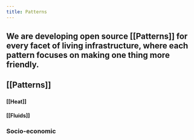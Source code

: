 ```yaml
---
title: Patterns
---
```


## We are developing open source [[Patterns]] for every facet of living infrastructure, where each pattern focuses on making one thing more friendly.

## [[Patterns]]
###
#### [[Heat]]

#### [[Fluids]]

### Socio-economic
## 
